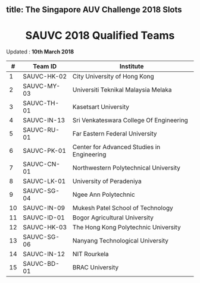 title: The Singapore AUV Challenge 2018 Slots
---

<center><h1> SAUVC 2018 Qualified Teams </h1></center>

Updated : **10th March 2018**

|# | Team ID     | Institute                                     |
|---|------------|-----------------------------------------------|
|1 | SAUVC-HK-02 | City University of Hong Kong                  |
|2 | SAUVC-MY-03 | Universiti Teknikal Malaysia Melaka           |
|3 | SAUVC-TH-01 | Kasetsart University                          |
|4 | SAUVC-IN-13 | Sri Venkateswara College Of Engineering       |
|5 | SAUVC-RU-01 | Far Eastern Federal University                |
|6 | SAUVC-PK-01 | Center for Advanced Studies in Engineering    |
|7 | SAUVC-CN-01 | Northwestern Polytechnical University         |
|8 | SAUVC-LK-01 | University of Peradeniya                      |
|9 | SAUVC-SG-04 | Ngee Ann Polytechnic                          |
|10| SAUVC-IN-09 | Mukesh Patel School of Technology             |
|11| SAUVC-ID-01 | Bogor Agricultural University                 |
|12| SAUVC-HK-03 | The Hong Kong Polytechnic University          |
|13| SAUVC-SG-06 | Nanyang Technological University              |
|14| SAUVC-IN-12 | NIT Rourkela                                  |
|15| SAUVC-BD-01 | BRAC University                               |

